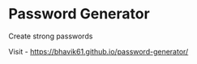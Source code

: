 # Password Generator

Create strong passwords

Visit - https://bhavik61.github.io/password-generator/